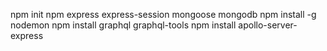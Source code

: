 npm init
npm express express-session mongoose mongodb
npm install -g nodemon
npm install graphql graphql-tools
npm install apollo-server-express